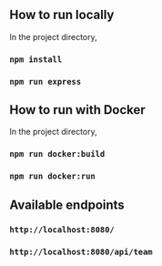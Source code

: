 ## How to run locally
In the project directory,
### `npm install`
### `npm run express`

## How to run with Docker
In the project directory,
### `npm run docker:build`
### `npm run docker:run`

## Available endpoints
### `http://localhost:8080/`
### `http://localhost:8080/api/team`
